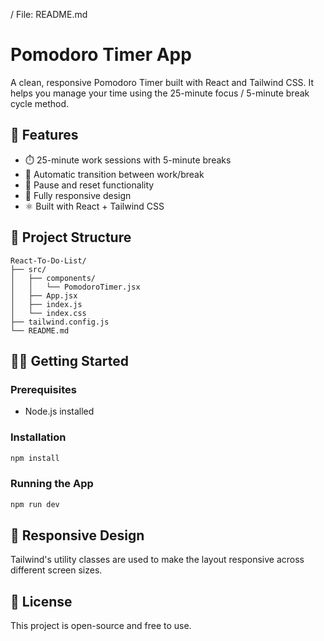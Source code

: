 / File: README.md
# Pomodoro Timer App



A clean, responsive Pomodoro Timer built with React and Tailwind CSS. It helps you manage your time using the 25-minute focus / 5-minute break cycle method.

## 🚀 Features

- ⏱️ 25-minute work sessions with 5-minute breaks
- 🔁 Automatic transition between work/break
- 🛑 Pause and reset functionality
- 📱 Fully responsive design
- ⚛️ Built with React + Tailwind CSS

## 📁 Project Structure

```
React-To-Do-List/
├── src/
│   ├── components/
│   │   └── PomodoroTimer.jsx
│   ├── App.jsx
│   ├── index.js
│   └── index.css
├── tailwind.config.js
└── README.md
```

## 🧑‍💻 Getting Started

### Prerequisites
- Node.js installed

### Installation

```bash
npm install
```

### Running the App
```bash
npm run dev 
```

## 📱 Responsive Design
Tailwind's utility classes are used to make the layout responsive across different screen sizes.

## 📜 License
This project is open-source and free to use.
